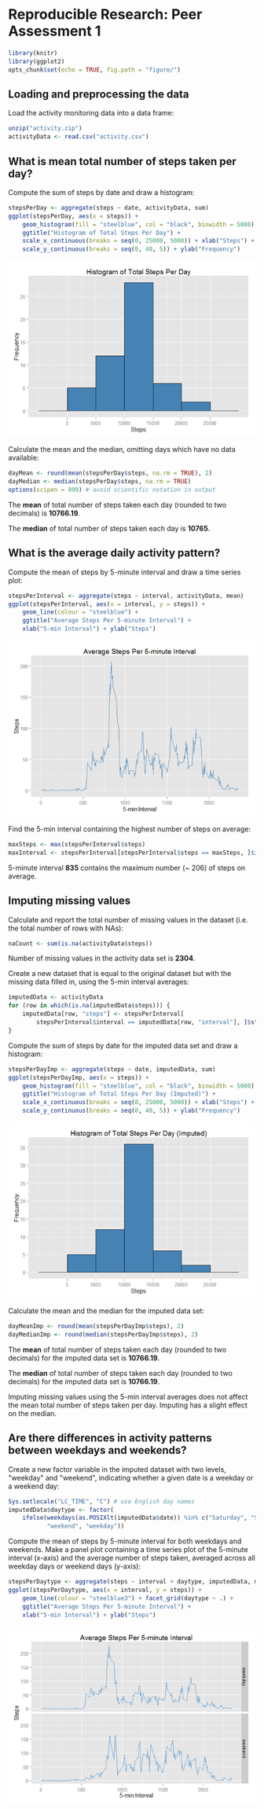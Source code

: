 # Reproducible Research: Peer Assessment 1

```r
library(knitr)
library(ggplot2)
opts_chunk$set(echo = TRUE, fig.path = "figure/")
```

## Loading and preprocessing the data
Load the activity monitoring data into a data frame:

```r
unzip("activity.zip")
activityData <- read.csv("activity.csv")
```


## What is mean total number of steps taken per day?
Compute the sum of steps by date and draw a histogram:

```r
stepsPerDay <- aggregate(steps ~ date, activityData, sum)
ggplot(stepsPerDay, aes(x = steps)) +
    geom_histogram(fill = "steelblue", col = "black", binwidth = 5000) +
    ggtitle("Histogram of Total Steps Per Day") +
    scale_x_continuous(breaks = seq(0, 25000, 5000)) + xlab("Steps") +
    scale_y_continuous(breaks = seq(0, 40, 5)) + ylab("Frequency")
```

![](figure/histogram-1.png) 

Calculate the mean and the median, omitting days which have no data available:

```r
dayMean <- round(mean(stepsPerDay$steps, na.rm = TRUE), 2)
dayMedian <- median(stepsPerDay$steps, na.rm = TRUE)
options(scipen = 999) # avoid scientific notation in output
```

The **mean** of total number of steps taken each day (rounded to two decimals)
is **10766.19**.

The **median** of total number of steps taken each day is **10765**.


## What is the average daily activity pattern?
Compute the mean of steps by 5-minute interval and draw a time series plot:

```r
stepsPerInterval <- aggregate(steps ~ interval, activityData, mean)
ggplot(stepsPerInterval, aes(x = interval, y = steps)) +
    geom_line(colour = "steelblue") +
    ggtitle("Average Steps Per 5-minute Interval") +
    xlab("5-min Interval") + ylab("Steps")
```

![](figure/timeseries-1.png) 

Find the 5-min interval containing the highest number of steps on average:

```r
maxSteps <- max(stepsPerInterval$steps)
maxInterval <- stepsPerInterval[stepsPerInterval$steps == maxSteps, ]$interval
```

5-minute interval **835** contains the maximum number
(~ 206) of steps on average.


## Imputing missing values
Calculate and report the total number of missing values in the
dataset (i.e. the total number of rows with NAs):

```r
naCount <- sum(is.na(activityData$steps))
```
Number of missing values in the activity data set is **2304**.

Create a new dataset that is equal to the original dataset but with the
missing data filled in, using the 5-min interval averages:

```r
imputedData <- activityData
for (row in which(is.na(imputedData$steps))) {
    imputedData[row, "steps"] <- stepsPerInterval[
        stepsPerInterval$interval == imputedData[row, "interval"], ]$steps
}
```

Compute the sum of steps by date for the imputed data set and draw a histogram:

```r
stepsPerDayImp <- aggregate(steps ~ date, imputedData, sum)
ggplot(stepsPerDayImp, aes(x = steps)) +
    geom_histogram(fill = "steelblue", col = "black", binwidth = 5000) +
    ggtitle("Histogram of Total Steps Per Day (Imputed)") +
    scale_x_continuous(breaks = seq(0, 25000, 5000)) + xlab("Steps") +
    scale_y_continuous(breaks = seq(0, 40, 5)) + ylab("Frequency")
```

![](figure/histogram_imputed-1.png) 

Calculate the mean and the median for the imputed data set:

```r
dayMeanImp <- round(mean(stepsPerDayImp$steps), 2)
dayMedianImp <- round(median(stepsPerDayImp$steps), 2)
```

The **mean** of total number of steps taken each day (rounded to two decimals)
for the imputed data set is **10766.19**.

The **median** of total number of steps taken each day (rounded to two decimals)
for the imputed data set is **10766.19**.

Imputing missing values using the 5-min interval averages does not affect
the mean total number of steps taken per day. Imputing has a slight effect
on the median.


## Are there differences in activity patterns between weekdays and weekends?
Create a new factor variable in the imputed dataset with two levels,
"weekday" and "weekend", indicating whether a given date is a weekday
or a weekend day:

```r
Sys.setlocale("LC_TIME", "C") # use English day names
imputedData$daytype <- factor(
    ifelse(weekdays(as.POSIXlt(imputedData$date)) %in% c("Saturday", "Sunday"),
           "weekend", "weekday"))
```

Compute the mean of steps by 5-minute interval for both weekdays and weekends.
Make a panel plot containing a time series plot of the 5-minute interval
(x-axis) and the average number of steps taken, averaged across all weekday
days or weekend days (y-axis):


```r
stepsPerDaytype <- aggregate(steps ~ interval + daytype, imputedData, mean)
ggplot(stepsPerDaytype, aes(x = interval, y = steps)) +
    geom_line(colour = "steelblue3") + facet_grid(daytype ~ .) +
    ggtitle("Average Steps Per 5-minute Interval") +
    xlab("5-min Interval") + ylab("Steps")
```

![](figure/timeseries_per_daytype-1.png) 
